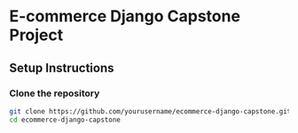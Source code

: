 # E-commerce Django Capstone Project

## Setup Instructions

### Clone the repository
```bash
git clone https://github.com/yourusername/ecommerce-django-capstone.git
cd ecommerce-django-capstone
